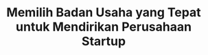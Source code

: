 ---
layout:   certificate
title:    "Memilih Badan Usaha yang Tepat untuk Mendirikan Perusahaan Startup"
slug:     skillacademy-startup
category: skillacademy
issuer:   "Skill Academy"
---